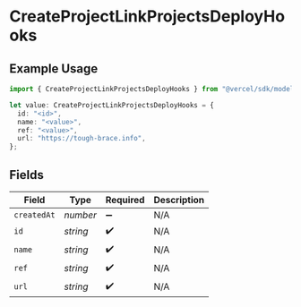 # CreateProjectLinkProjectsDeployHooks

## Example Usage

```typescript
import { CreateProjectLinkProjectsDeployHooks } from "@vercel/sdk/models/operations/createproject.js";

let value: CreateProjectLinkProjectsDeployHooks = {
  id: "<id>",
  name: "<value>",
  ref: "<value>",
  url: "https://tough-brace.info",
};
```

## Fields

| Field              | Type               | Required           | Description        |
| ------------------ | ------------------ | ------------------ | ------------------ |
| `createdAt`        | *number*           | :heavy_minus_sign: | N/A                |
| `id`               | *string*           | :heavy_check_mark: | N/A                |
| `name`             | *string*           | :heavy_check_mark: | N/A                |
| `ref`              | *string*           | :heavy_check_mark: | N/A                |
| `url`              | *string*           | :heavy_check_mark: | N/A                |